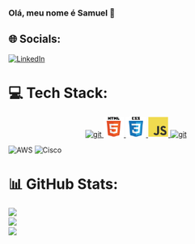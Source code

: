 ### Olá, meu nome é Samuel 👋


## 🌐 Socials:
[![LinkedIn](https://img.shields.io/badge/LinkedIn-%230077B5.svg?logo=linkedin&logoColor=white)](https://linkedin.com/in/www.linkedin.com/in/samuel-jorge-566090278) 

# 💻 Tech Stack:
<p align="center"> <a href="https://git-scm.com/" target="_blank"> <img src="https://www.vectorlogo.zone/logos/git-scm/git-scm-icon.svg" alt="git" width="40" height="40"/> </a><a href="https://www.w3.org/html/" target="_blank"> <img src="https://raw.githubusercontent.com/devicons/devicon/master/icons/html5/html5-original-wordmark.svg" alt="html5" width="40" height="40"/> </a><a href="https://www.w3schools.com/css/" target="_blank"> <img src="https://raw.githubusercontent.com/devicons/devicon/master/icons/css3/css3-original-wordmark.svg" alt="css3" width="40" height="40"/> </a><a href="https://developer.mozilla.org/en-US/docs/Web/JavaScript" target="_blank"> <img src="https://raw.githubusercontent.com/devicons/devicon/master/icons/javascript/javascript-original.svg" alt="javascript" width="40" height="40"/> </a><a href=https://www.python.org/ target="_blank"> <img src="https://raw.githubusercontent.com/jmnote/z-icons/master/svg/python.svg" alt="git" width="40" height="40"/> </a></p>

![AWS](https://img.shields.io/badge/AWS-%23FF9900.svg?style=flat-square&logo=amazon-aws&logoColor=white) ![Cisco](https://img.shields.io/badge/cisco-%23049fd9.svg?style=flat-square&logo=cisco&logoColor=black)<p align="center">
# 📊 GitHub Stats:
![](https://github-readme-stats.vercel.app/api?username=SamuelRamos12&theme=synthwave&hide_border=false&include_all_commits=false&count_private=true)<br/>
![](https://github-readme-streak-stats.herokuapp.com/?user=SamuelRamos12&theme=synthwave&hide_border=false)<br/>
![](https://github-readme-stats.vercel.app/api/top-langs/?username=SamuelRamos12&theme=synthwave&hide_border=false&include_all_commits=false&count_private=true&layout=compact)

<!-- Proudly created with GPRM ( https://gprm.itsvg.in ) -->

<!--
**SamuelRamos12/samuelramos12** is a ✨ _special_ ✨ repository because its `README.md` (this file) appears on your GitHub profile.

Here are some ideas to get you started:

- 🔭 I’m currently working on ...
- 🌱 I’m currently learning ...
- 👯 I’m looking to collaborate on ...
- 🤔 I’m looking for help with ...
- 💬 Ask me about ...
- 📫 How to reach me: ...
- 😄 Pronouns: ...
- ⚡ Fun fact: ...
-->
